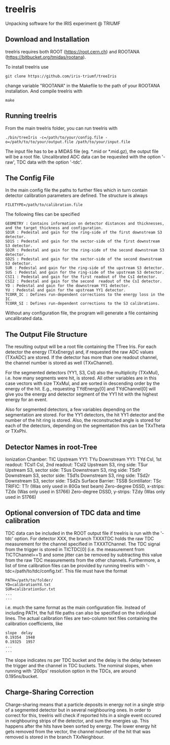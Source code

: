 # treeIris #
Unpacking software for the IRIS experiment @ TRIUMF


## Download and Installation ##
	
treeIris requires both ROOT (https://root.cern.ch) and ROOTANA (https://bitbucket.org/tmidas/rootana).

To install treeIris use

	git clone https://github.com/iris-triumf/treeIris

change variable "ROOTANA" in the Makefile to the path of your ROOTANA installation. And compile treeIris with

	make


## Running treeIris ##

From the main treeIris folder, you can run treeIris with
 
	./bin/treeIris -c=/path/to/your/config.file -o=/path/to/to/your/output.file /path/to/your/input.file

The input file has to be a MIDAS file (eg. *.mid or *.mid.gz), the output file will be a root file. Uncalibrated ADC data can be requested with the option '-raw', TDC data with the option '-tdc'.


## The Config File ##

In the main config file the paths to further files which in turn contain detector calibration parameters are defined. The structure is always

	FILETYPE=/path/to/calibration.file

The following files can be specified

	GEOMETRY : Contains information on detector distances and thicknesses, and the target thickness and configuration. 
	SD1R : Pedestal and gain for the ring-side of the first downstream S3 detector.
	SD1S : Pedestal and gain for the sector-side of the first downstream S3 detector.
	SD2R : Pedestal and gain for the ring-side of the second downstream S3 detector.
	SD2S : Pedestal and gain for the sector-side of the second downstream S3 detector.
	SUR : Pedestal and gain for the ring-side of the upstream S3 detector.
	SUS : Pedestal and gain for the ring-side of the upstream S3 detector.
	CSI1 : Pedestal and gain for the first readout of the CsI detector.
	CSI2 : Pedestal and gain for the second  readout of the CsI detector.
	YD : Pedestal and gain for the downstream YY1 detector.
	YU : Pedestal and gain for the upstream YY1 detector.
	TCORR_IC : Defines run-dependent corrections to the energy loss in the IC. 
	TCORR_SI : Defines run-dependent corrections to the S3 calibrations. 

Without any configuration file, the program will generate a file containing uncalibrated data.

## The Output File Structure ##

The resulting output will be a root file containing the TTree Iris. For each detector the energy (TXxEnergy) and, if requested the raw ADC values (TXxADC) are stored. If the detector has more than one readout channel, the channel number is stored as well (TXxChannel).

For the segmented detectors (YY1, S3, CsI) also the multiplicity (TXxMul), i.e. how many segments were hit, is stored. All other variables are in this case vectors with size TXxMul, and are sorted in descending order by the energy of the hit. E.g., requesting TYdEnergy[0] and TYdChannel[0] will give you the energy and detector segment of the YY1 hit with the highest energy for an event. 

Also for segmented detectors, a few variables depending on the segmentation are stored. For the YY1 detectors, the hit YY1 detector and the number of the hit ring is stored. Also, the reconstructed angle is stored for each of the detectors, depending on the segmentation this can be TXxTheta or TXxPhi.

## Detector Names in root-Tree ##
	
Ionization Chamber:			TIC
Upstream YY1:				TYu
Downstream YY1: 			TYd
CsI, 1st readout:			TCsI1
CsI, 2nd readout:			TCsI2
Upstream S3, ring side:		TSur
Upstream S3, sector side:	TSus
Downstream S3, ring side:	TSd1r
Downstream S3, sector side:	TSd1s
Downstream S3, ring side:	TSd2r
Downstream S3, sector side:	TSd2s
Surface Barrier:			TSSB
Scintillator:				TSc
TRIFIC:						TTr (Was only used in 80Ga test beam)
Zero-degree DSSD, x-strips:	TZdx (Was only used in S1766)
Zero-degree DSSD, y-strips:	TZdy (Was only used in S1766)

## Optional conversion of TDC data and time calibration ##

TDC data can be included in the ROOT output file if treeIris is run with the
'-tdc' option. For detector XXX, the branch TXXXTDC holds the raw TDC
measurement for the channel specified in TXXXTChannel. The TDC signal from the
trigger is stored in TICTDC[0] (i.e. the measurement from TICTChannel==1) and
some jitter can be removed by subtracting this value from the raw TDC
measurements from the other channels. Furthermore, a list of time calibration
files can be provided by running treeIris with '-tdc=/path/to/tdc/config.txt'.
This file must have the format
```
PATH=/path/to/folder/
YD=calibrationYd.txt
SUR=calibrationSur.txt
...
...
```
i.e. much the same format as the main configuration file. Instead of including
PATH, the full file paths can also be specified on the individual lines. The
actual calibration files are two-column text files containing the calibration
coefficients, like
```
slope  delay
0.19354  1948
0.19325  1957
...
...
```
The slope indicates ns per TDC bucket and the delay is the delay between the
trigger and the channel in TDC buckets. The nominal slopes, when running with
'200ps' resolution option in the TDCs, are around 0.195ns/bucket.


## Charge-Sharing Correction ##

Charge-sharing means that a particle deposits in energy not in a single strip of a segmented detector but in several neighbouring ones. In order to correct for this, treeIris will check if reported hits in a single event occured in neighbouring strips of the detector, and sum the energies up. This happens after the hits have been sorted by energy. The lower energy hit gets removed from the vector, the channel number of the hit that was removed is stored in the branch TXxNeighbour.
